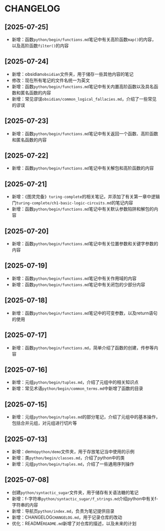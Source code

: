 # CHANGELOG

## [2025-07-25]
- 新增：函数`python/begin/functions.md`笔记中有关高阶函数`map()`的内容，以及高阶函数`filter()`的内容

## [2025-07-24]
- 新增：obsidian`obsidian`文件夹，用于储存一些其他内容的笔记
- 修改：现在所有笔记的文件名统一为英文
- 新增：函数`python/begin/functions.md`笔记中有关内置高阶函数以及具名函数和匿名函数的内容
- 新增：常见谬误`obsidian/common_logical_fallacies.md`，介绍了一些常见的谬误
  
## [2025-07-23]
- 新增：函数`python/begin/functions.md`笔记中有关返回一个函数、高阶函数和匿名函数的内容

## [2025-07-22]
- 新增：函数`python/begin/functions.md`笔记中有关解包和高阶函数的内容

## [2025-07-21]
- 新增：《图灵完备》`turing-complete`的相关笔记，并添加了有关第一章中逻辑门`turing-complete/ch1-basic-logic-circuits.md`的笔记内容
- 新增：函数`python/begin/functions.md`笔记中有关默认参数陷阱和解包的内容

## [2025-07-20]
- 新增：函数`python/begin/functions.md`笔记中有关位置参数和关键字参数的内容

## [2025-07-19]
- 新增：函数`python/begin/functions.md`笔记中有关作用域的内容
- 新增：函数`python/begin/functions.md`笔记中有关闭包的少部分内容

## [2025-07-18]
- 新增：函数`python/begin/functions.md`笔记中的可变参数，以及return语句的使用

## [2025-07-17]
- 新增：函数`python/begin/functions.md`，简单介绍了函数的创建，传参等内容

## [2025-07-16]
- 新增：元组`python/begin/tuples.md`，介绍了元组中的相关知识点
- 新增：常见术语`python/begin/common_terms.md`中新增了函数的目录

## [2025-07-15]
- 新增：元组`python/begin/tuples.md`的部分笔记，介绍了元组中的基本操作，包括合并元组，对元组进行切片等

## [2025-07-13]
- 新增：demo`python/demo`文件夹，用于存放笔记当中使用的示例
- 新增：类`python/begin/classes.md`，介绍了python中的类
- 新增：元组`python/begin/tuples.md`，介绍了一些通用序列操作

## [2025-07-08]
- 创建`python/syntactic_sugar`文件夹，用于储存有关语法糖的笔记
- 新增：f-字符串`python/syntactic_sugar/f_strings.md`介绍python中有关f-字符串的内容
- 新增：导航页`python/index.md`，负责为笔记提供目录
- 新增：CHANGELOG`CHANGELOG.md`，用于记录仓库的改动
- 优化：README`README.md`新增了对仓库的描述，以及未来的计划
